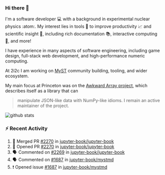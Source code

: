 ### Hi there 👋 

I'm a software developer 💻 with a background in experimental nuclear physics :atom:. My interest lies in tools :wrench: to improve productivity :chart_with_upwards_trend: and scientific insight :telescope:, including rich documentation 📚, interactive computing 🧮, and more! 

I have experience in many aspects of software engineering, including game design, full-stack web development, and high-performance numeric computing. 

At 2i2c I am working on [MyST](https://github.com/jupyter-book/mystmd) community building, tooling, and wider ecosystem. 

My main focus at Princeton was on the [Awkward Array project](awkward-array.org/), which describes itself as a library that can 
> manipulate JSON-like data with NumPy-like idioms. I remain an active maintainer of the project. 

![github stats](https://github-readme-stats.vercel.app/api?username=agoose77&show_icons=true&hide_rank=true&hide_title=true&bg_color=30,e76445,904e95&text_color=efe3ec&icon_color=efe3ec)
<!--
**agoose77/agoose77** is a ✨ _special_ ✨ repository because its `README.md` (this file) appears on your GitHub profile.

Here are some ideas to get you started:

- 🔭 I’m currently working on ...
- 🌱 I’m currently learning ...
- 👯 I’m looking to collaborate on ...
- 🤔 I’m looking for help with ...
- 💬 Ask me about ...
- 📫 How to reach me: ...
- 😄 Pronouns: ...
- ⚡ Fun fact: ...
-->

### :zap: Recent Activity

<!--START_SECTION:activity-->
1. 🎉 Merged PR [#2270](https://github.com/jupyter-book/jupyter-book/pull/2270) in [jupyter-book/jupyter-book](https://github.com/jupyter-book/jupyter-book)
2. 💪 Opened PR [#2270](https://github.com/jupyter-book/jupyter-book/pull/2270) in [jupyter-book/jupyter-book](https://github.com/jupyter-book/jupyter-book)
3. 🗣 Commented on [#2269](https://github.com/jupyter-book/jupyter-book/pull/2269#issuecomment-2511116036) in [jupyter-book/jupyter-book](https://github.com/jupyter-book/jupyter-book)
4. 🗣 Commented on [#1687](https://github.com/jupyter-book/mystmd/issues/1687#issuecomment-2508910243) in [jupyter-book/mystmd](https://github.com/jupyter-book/mystmd)
5. ❗ Opened issue [#1687](https://github.com/jupyter-book/mystmd/issues/1687) in [jupyter-book/mystmd](https://github.com/jupyter-book/mystmd)
<!--END_SECTION:activity-->
